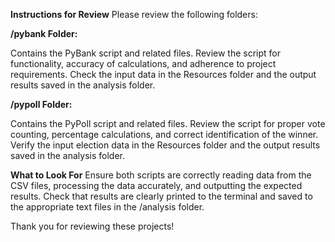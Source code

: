**Instructions for Review**
Please review the following folders:

**/pybank Folder:**

Contains the PyBank script and related files.
Review the script for functionality, accuracy of calculations, and adherence to project requirements.
Check the input data in the Resources folder and the output results saved in the analysis folder.

**/pypoll Folder:**

Contains the PyPoll script and related files.
Review the script for proper vote counting, percentage calculations, and correct identification of the winner.
Verify the input election data in the Resources folder and the output results saved in the analysis folder.

**What to Look For**
Ensure both scripts are correctly reading data from the CSV files, processing the data accurately, and outputting the expected results.
Check that results are clearly printed to the terminal and saved to the appropriate text files in the /analysis folder.

Thank you for reviewing these projects!

